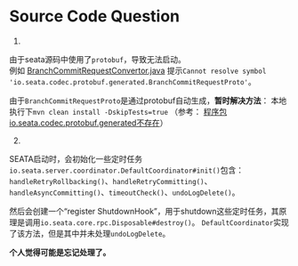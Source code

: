 # Source Code Question

1. 
由于seata源码中使用了`protobuf`，导致无法启动。  
例如 [BranchCommitRequestConvertor.java](../codec/seata-codec-protobuf/src/main/java/io/seata/codec/protobuf/convertor/BranchCommitRequestConvertor.java)
提示`Cannot resolve symbol 'io.seata.codec.protobuf.generated.BranchCommitRequestProto'`。

由于`BranchCommitRequestProto`是通过protobuf自动生成，**暂时解决方法**： 本地执行下`mvn clean install -DskipTests=true`
（参考： [程序包io.seata.codec.protobuf.generated不存在](https://blog.csdn.net/zl570932980/article/details/103648812)）


2. 
SEATA启动时，会初始化一些定时任务`io.seata.server.coordinator.DefaultCoordinator#init()`包含：  
`handleRetryRollbacking()`、`handleRetryCommitting()`、`handleAsyncCommitting()`、`timeoutCheck()`、`undoLogDelete()`。

然后会创建一个“register ShutdownHook”，用于shutdown这些定时任务，其原理是调用`io.seata.core.rpc.Disposable#destroy()`。
`DefaultCoordinator`实现了该方法，但是其中并未处理`undoLogDelete`。

**个人觉得可能是忘记处理了。**
